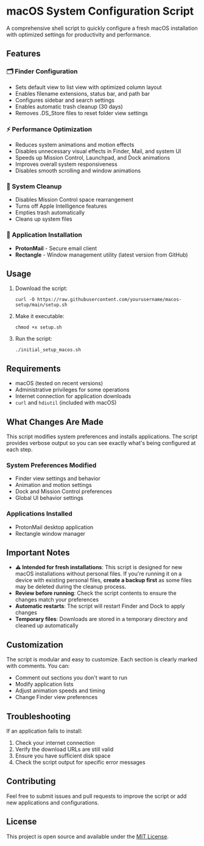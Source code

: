 # macOS System Configuration Script

A comprehensive shell script to quickly configure a fresh macOS installation with optimized settings for productivity and performance.

## Features

### 🗂️ Finder Configuration
- Sets default view to list view with optimized column layout
- Enables filename extensions, status bar, and path bar
- Configures sidebar and search settings
- Enables automatic trash cleanup (30 days)
- Removes .DS_Store files to reset folder view settings

### ⚡ Performance Optimization
- Reduces system animations and motion effects
- Disables unnecessary visual effects in Finder, Mail, and system UI
- Speeds up Mission Control, Launchpad, and Dock animations
- Improves overall system responsiveness
- Disables smooth scrolling and window animations

### 🧹 System Cleanup
- Disables Mission Control space rearrangement
- Turns off Apple Intelligence features
- Empties trash automatically
- Cleans up system files

### 📱 Application Installation
- **ProtonMail** - Secure email client
- **Rectangle** - Window management utility (latest version from GitHub)

## Usage

1. Download the script:
   ```
   curl -O https://raw.githubusercontent.com/yourusername/macos-setup/main/setup.sh

2. Make it executable:
   ```
   chmod +x setup.sh

3. Run the script:
   ```
   ./initial_setup_macos.sh

## Requirements

- macOS (tested on recent versions)
- Administrative privileges for some operations
- Internet connection for application downloads
- `curl` and `hdiutil` (included with macOS)

## What Changes Are Made

This script modifies system preferences and installs applications. The script provides verbose output so you can see exactly what's being configured at each step.

### System Preferences Modified
- Finder view settings and behavior
- Animation and motion settings
- Dock and Mission Control preferences
- Global UI behavior settings

### Applications Installed
- ProtonMail desktop application
- Rectangle window manager

## Important Notes

- **⚠️ Intended for fresh installations**: This script is designed for new macOS installations without personal files. If you're running it on a device with existing personal files, **create a backup first** as some files may be deleted during the cleanup process.
- **Review before running**: Check the script contents to ensure the changes match your preferences
- **Automatic restarts**: The script will restart Finder and Dock to apply changes
- **Temporary files**: Downloads are stored in a temporary directory and cleaned up automatically

## Customization

The script is modular and easy to customize. Each section is clearly marked with comments. You can:

- Comment out sections you don't want to run
- Modify application lists
- Adjust animation speeds and timing
- Change Finder view preferences

## Troubleshooting

If an application fails to install:
1. Check your internet connection
2. Verify the download URLs are still valid
3. Ensure you have sufficient disk space
4. Check the script output for specific error messages

## Contributing

Feel free to submit issues and pull requests to improve the script or add new applications and configurations.

## License

This project is open source and available under the [MIT License](LICENSE).
